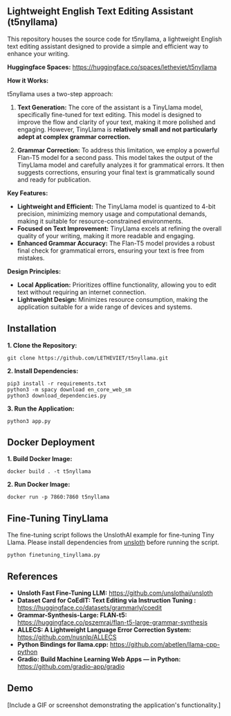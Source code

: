 ## Lightweight English Text Editing Assistant (t5nyllama)
This repository houses the source code for t5nyllama, a lightweight English text editing assistant designed to provide a simple and efficient way to enhance your writing.

**Huggingface Spaces:**
https://huggingface.co/spaces/letheviet/t5nyllama

**How it Works:**

t5nyllama uses a two-step approach:

1. **Text Generation:** The core of the assistant is a TinyLlama model, specifically fine-tuned for text editing. This model is designed to improve the flow and clarity of your text, making it more polished and engaging. However, TinyLlama is **relatively small and not particularly adept at complex grammar correction.** 

2. **Grammar Correction:** To address this limitation, we employ a powerful Flan-T5 model for a second pass. This model takes the output of the TinyLlama model and carefully analyzes it for grammatical errors. It then suggests corrections, ensuring your final text is grammatically sound and ready for publication.

**Key Features:**

* **Lightweight and Efficient:** The TinyLlama model is quantized to 4-bit precision, minimizing memory usage and computational demands, making it suitable for resource-constrained environments.
* **Focused on Text Improvement:** TinyLlama excels at refining the overall quality of your writing, making it more readable and engaging.
* **Enhanced Grammar Accuracy:** The Flan-T5 model provides a robust final check for grammatical errors, ensuring your text is free from mistakes.


**Design Principles:**

* **Local Application:**  Prioritizes offline functionality, allowing you to edit text without requiring an internet connection.
* **Lightweight Design:**  Minimizes resource consumption, making the application suitable for a wide range of devices and systems.

## Installation

**1. Clone the Repository:**
```shell
git clone https://github.com/LETHEVIET/t5nyllama.git
```

**2. Install Dependencies:**
```shell
pip3 install -r requirements.txt
python3 -m spacy download en_core_web_sm
python3 download_dependencies.py
```

**3. Run the Application:**
```shell
python3 app.py
```

## Docker Deployment

**1. Build Docker Image:**
```shell
docker build . -t t5nyllama
```

**2. Run Docker Image:**
```shell
docker run -p 7860:7860 t5nyllama 
```

## Fine-Tuning TinyLlama

The fine-tuning script follows the UnslothAI example for fine-tuning Tiny Llama. Please install dependencies from [unsloth](https://github.com/unslothai/unsloth) before running the script.

```shell
python finetuning_tinyllama.py
```

## References

* **Unsloth Fast Fine-Tuning LLM:** https://github.com/unslothai/unsloth
* **Dataset Card for CoEdIT: Text Editing via Instruction Tuning :** https://huggingface.co/datasets/grammarly/coedit
* **Grammar-Synthesis-Large: FLAN-t5:** https://huggingface.co/pszemraj/flan-t5-large-grammar-synthesis
* **ALLECS: A Lightweight Language Error Correction System:** https://github.com/nusnlp/ALLECS 
* **Python Bindings for llama.cpp:** https://github.com/abetlen/llama-cpp-python
* **Gradio: Build Machine Learning Web Apps — in Python:** https://github.com/gradio-app/gradio
## Demo

[Include a GIF or screenshot demonstrating the application's functionality.]
